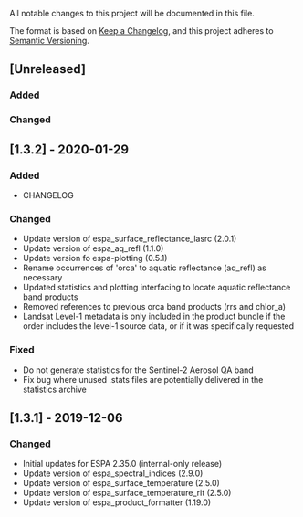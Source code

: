 All notable changes to this project will be documented in this file.

The format is based on [Keep a Changelog](https://keepachangelog.com/en/1.0.0/),
and this project adheres to [Semantic Versioning](https://semver.org/spec/v2.0.0.html).

## [Unreleased]
### Added

### Changed


## [1.3.2] - 2020-01-29
### Added
- CHANGELOG

### Changed
- Update version of espa_surface_reflectance_lasrc (2.0.1)
- Update version of espa_aq_refl (1.1.0)
- Update version fo espa-plotting (0.5.1)
- Rename occurrences of 'orca' to aquatic reflectance (aq_refl) as necessary
- Updated statistics and plotting interfacing to locate aquatic reflectance band products
- Removed references to previous orca band products (rrs and chlor_a)
- Landsat Level-1 metadata is only included in the product bundle if the order includes the level-1 source data, or if it was specifically requested

### Fixed
- Do not generate statistics for the Sentinel-2 Aerosol QA band
- Fix bug where unused .stats files are potentially delivered in the statistics archive

## [1.3.1] - 2019-12-06
### Changed
- Initial updates for ESPA 2.35.0 (internal-only release)
- Update version of espa_spectral_indices (2.9.0)
- Update version of espa_surface_temperature (2.5.0)
- Update version of espa_surface_temperature_rit (2.5.0)
- Update version of espa_product_formatter (1.19.0)
